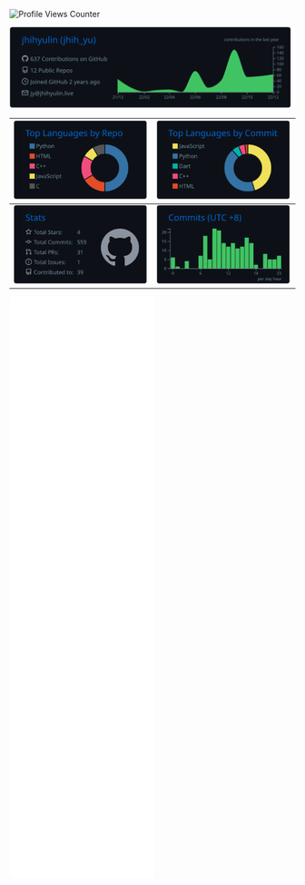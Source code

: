 ![Profile Views Counter](https://komarev.com/ghpvc/?username=jhihyulin&color=brightgreen&style=for-the-badge)

![](/profile-summary-card-output/github_dark/0-profile-details.svg)

![](/profile-summary-card-output/github_dark/1-repos-per-language.svg) | ![](/profile-summary-card-output/github_dark/2-most-commit-language.svg)
:---: | :---:
![](/profile-summary-card-output/github_dark/3-stats.svg) | ![](/profile-summary-card-output/github_dark/4-productive-time.svg)

![Metrics Graph](/github-metrics.svg)
